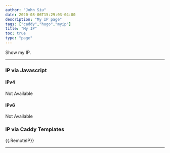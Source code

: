 ```yaml
---
author: "John Siu"
date: 2020-08-06T15:29:03-04:00
description: "My IP page"
tags: ["caddy","hugo","myip"]
title: "My IP"
toc: true
type: "page"
---
```

Show my IP.
<!--more-->
---

### IP via Javascript

#### IPv4

<div id="IPv4">Not Available</div>

#### IPv6

<div id="IPv6">Not Available</div>

### IP via Caddy Templates

{{.RemoteIP}}

---

<script>
function myip(ipv,url){
  fetch(url)
    .then(r=>r.text())
    .then(t=>document.getElementById(ipv).innerHTML=t)
}
myip('IPv4','https://myip4.jsiu.dev/')
myip('IPv6','https://myip6.jsiu.dev/')
</script>